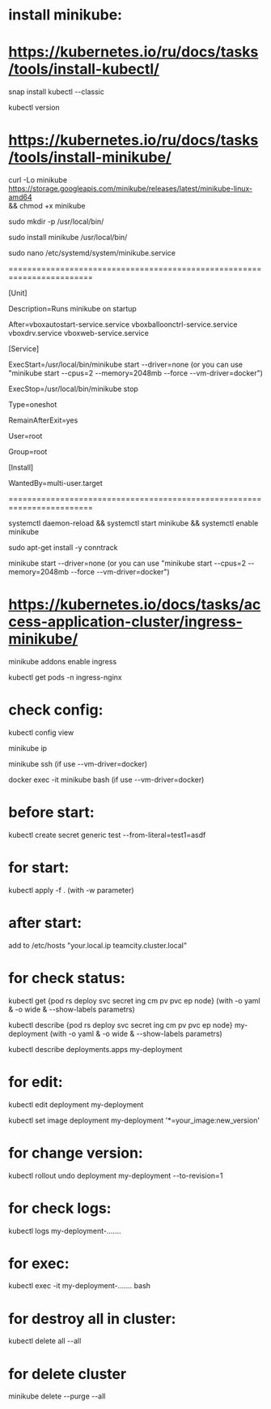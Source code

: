 # install minikube:

# https://kubernetes.io/ru/docs/tasks/tools/install-kubectl/

snap install kubectl --classic

kubectl version

# https://kubernetes.io/ru/docs/tasks/tools/install-minikube/

curl -Lo minikube https://storage.googleapis.com/minikube/releases/latest/minikube-linux-amd64 \
  && chmod +x minikube
  
sudo mkdir -p /usr/local/bin/

sudo install minikube /usr/local/bin/

sudo nano /etc/systemd/system/minikube.service

========================================================================

[Unit]

Description=Runs minikube on startup

After=vboxautostart-service.service vboxballoonctrl-service.service vboxdrv.service vboxweb-service.service

[Service]

ExecStart=/usr/local/bin/minikube start --driver=none (or you can use "minikube start --cpus=2 --memory=2048mb --force --vm-driver=docker")

ExecStop=/usr/local/bin/minikube stop

Type=oneshot

RemainAfterExit=yes

User=root

Group=root

[Install]

WantedBy=multi-user.target

========================================================================

systemctl daemon-reload && systemctl start minikube && systemctl enable minikube

sudo apt-get install -y conntrack

minikube start --driver=none (or you can use "minikube start --cpus=2 --memory=2048mb --force --vm-driver=docker")

# https://kubernetes.io/docs/tasks/access-application-cluster/ingress-minikube/

minikube addons enable ingress

kubectl get pods -n ingress-nginx

# check config:

kubectl config view

minikube ip

minikube ssh (if use --vm-driver=docker)

docker exec -it minikube bash (if use --vm-driver=docker)

# before start:

kubectl create secret generic test --from-literal=test1=asdf

# for start:

kubectl apply -f . (with -w parameter)

# after start:

add to /etc/hosts "your.local.ip	teamcity.cluster.local"

# for check status:

kubectl get {pod rs deploy svc secret ing cm pv pvc ep node} (with -o yaml & -o wide & --show-labels parametrs)

kubectl describe {pod rs deploy svc secret ing cm pv pvc ep node} my-deployment (with -o yaml & -o wide & --show-labels parametrs)

kubectl describe deployments.apps my-deployment

# for edit:

kubectl edit deployment my-deployment

kubectl set image deployment my-deployment '*=your_image:new_version'

# for change version:

kubectl rollout undo deployment my-deployment --to-revision=1

# for check logs:

kubectl logs my-deployment-.......

# for exec:

kubectl exec -it my-deployment-....... bash

# for destroy all in cluster:

kubectl delete all --all

# for delete cluster

minikube delete --purge --all
